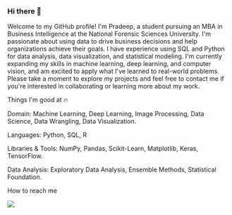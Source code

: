 ### Hi there 👋

Welcome to my GitHub profile! I'm Pradeep, a student pursuing an MBA in Business Intelligence at the National Forensic Sciences University. I'm passionate about using data to drive business decisions and help organizations achieve their goals. I have experience using SQL and Python for data analysis, data visualization, and statistical modeling. I'm currently expanding my skills in machine learning, deep learning, and computer vision, and am excited to apply what I've learned to real-world problems. Please take a moment to explore my projects and feel free to contact me if you're interested in collaborating or learning more about my work.

Things I'm good at 🔥

Domain:   Machine Learning, Deep Learning, Image Processing, Data Science, Data Wrangling, Data Visualization.

Languages: Python, SQL, R

Libraries & Tools: NumPy, Pandas, Scikit-Learn, Matplotlib, Keras, TensorFlow.

Data Analysis: Exploratory Data Analysis, Ensemble Methods, Statistical Foundation.

How to reach me 

[<img target="_blank" src="https://img.icons8.com/doodle/64/000000/linkedin-circled.png"/>](https://www.linkedin.com/in/pradeep-mudaliar/)
